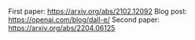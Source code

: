 
First paper: https://arxiv.org/abs/2102.12092
Blog post: https://openai.com/blog/dall-e/
Second paper: https://arxiv.org/abs/2204.06125
